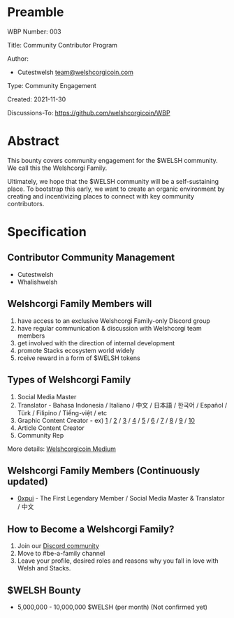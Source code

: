 Preamble
========
WBP Number: 003

Title: Community Contributor Program

Author: 
* Cutestwelsh team@welshcorgicoin.com

Type: Community Engagement

Created: 2021-11-30

Discussions-To: https://github.com/welshcorgicoin/WBP

Abstract
========
This bounty covers community engagement for the $WELSH community. We call this the Welshcorgi Family.

Ultimately, we hope that the $WELSH community will be a self-sustaining place. To bootstrap this early, we want to create an organic environment by creating and incentivizing places to connect with key community contributors.

Specification
=============
Contributor Community Management
--------------------------------
* Cutestwelsh
* Whalishwelsh

Welshcorgi Family Members will
------------------------------
1. have access to an exclusive Welshcorgi Family-only Discord group
2. have regular communication & discussion with Welshcorgi team members
3. get involved with the direction of internal development
4. promote Stacks ecosystem world widely
5. rceive reward in a form of $WELSH tokens

Types of Welshcorgi Family
--------------------------
1. Social Media Master
2. Translator - Bahasa Indonesia / Italiano / 中文 / 日本語 / 한국어 / Español / Türk / Filipino / Tiếng-việt / etc
3. Graphic Content Creator - ex) [1](https://twitter.com/welshcorgi_coin/status/1463899809782194181) / [2](https://twitter.com/welshcorgi_coin/status/1464113278288732160) / [3](https://twitter.com/welshcorgi_coin/status/1464119062468829186) / [4](https://twitter.com/welshcorgi_coin/status/1464141500451753990) / [5](https://twitter.com/welshcorgi_coin/status/1464677231351844864) / [6](https://twitter.com/welshcorgi_coin/status/1464838315916488707) / [7](https://twitter.com/welshcorgi_coin/status/1464970119654694914) / [8](https://twitter.com/welshcorgi_coin/status/1465018840354459653) / [9](https://twitter.com/welshcorgi_coin/status/1465167284792483843) / [10](https://twitter.com/welshcorgi_coin/status/1465230613204463619)
4. Article Content Creator
5. Community Rep

More details: [Welshcorgicoin Medium]()

Welshcorgi Family Members (Continuously updated)
------------------------------------------------
* [0xpui](https://twitter.com/ChanRachel5) - The First Legendary Member / Social Media Master & Translator / 中文

How to Become a Welshcorgi Family?
----------------------------------
1. Join our [Discord community](http://discord.gg/VTdRpW7ckk)
2. Move to #be-a-family channel 
3. Leave your profile, desired roles and reasons why you fall in love with Welsh and Stacks.


$WELSH Bounty
-------------
* 5,000,000 - 10,000,000 $WELSH (per month) (Not confirmed yet)

